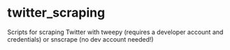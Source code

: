 # twitter_scraping
Scripts for scraping Twitter with tweepy (requires a developer account and credentials) or snscrape (no dev account needed!)
